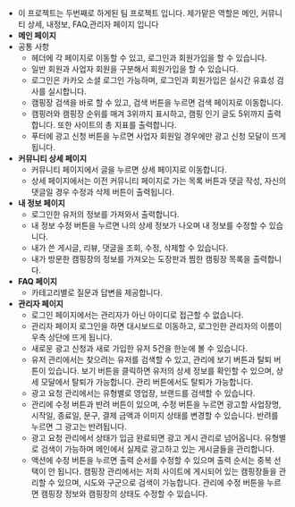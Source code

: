 - 이 프로젝트는 두번째로 하게된 팀 프로젝트 입니다. 제가맡은 역할은 메인, 커뮤니티 상세, 내정보, FAQ,관리자 페이지 입니다
- **메인 페이지**
- 공통 사항
  - 헤더에 각 페이지로 이동할 수 있고, 로그인과 회원가입을 할 수 있습니다. 
  - 일반 회원과 사업자   회원을 구분해서 회원가입을 할 수 있습니다.
  - 로그인은 카카오 소셜 로그인 가능하며, 로그인과 회원가입은 실시간 유효성 검사를 실시합니다.
  - 캠핑장 검색을 바로 할 수 있고, 검색 버튼을 누르면 검색 페이지로 이동합니다. 
  - 캠핑러와 캠핑장 순위를 매겨 3위까지 표시하고, 캠핑 인기 글도 5위까지 출력합니다. 또한 사이트의 총 지표를 출력합니다.
  - 푸터에 광고 신청 버튼을 누르면 사업자 회원일 경우에만 광고 신청 모달이 뜨게 됩니다.
- **커뮤니티 상세 페이지**
  - 커뮤니티 페이지에서 글을 누르면 상세 페이지로 이동합니다.
  -  상세 페이지에서는 이전 커뮤니티 페이지로 가는 목록 버튼과 댓글 작성, 자신의 댓글일 경우    수정과 삭제 버튼이 출력됩니다.
- **내 정보 페이지**
  - 로그인한 유저의 정보를 가져와서 출력합니다.
  - 내 정보 수정 버튼을 누르면 나의 상세 정보가 나오며 내 정보를 수정할 수 있습니다.
  - 내가 쓴 게시글, 리뷰, 댓글을 조회, 수정, 삭제할 수 있습니다.
  - 내가 방문한 캠핑장의 정보를 가져오는 도장판과 찜한 캠핑장 목록을 출력합니다.
- **FAQ 페이지**
  - 카테고리별로 질문과 답변을 제공합니다.
- **관리자 페이지**
  - 로그인 페이지에서는 관리자가 아닌 아이디로 접근할 수 없습니다.
  - 관리자 페이지 로그인을 하면 대시보드로 이동하고, 로그인한 관리자의 이름이 우측 상단에 뜨게 됩니다.
  - 새로운 광고 신청과 새로 가입한 유저 5건을 한눈에 볼 수 있습니다.
  - 유저 관리에서는 찾으려는 유저를 검색할 수 있고, 관리에 보기 버튼과 탈퇴 버튼이 있습니다. 보기 버튼을 클릭하면 유저의 상세 정보를 확인할 수 있으며, 상세 모달에서 탈퇴가 가능합니다. 관리 버튼에서도 탈퇴가 가능합니다.
  - 광고 요청 관리에서는 유형별로 영업장, 브랜드를 검색할 수 있습니다.
  - 관리에 수정 버튼과 반려 버튼이 있으며, 수정 버튼을 누르면 광고할 사업장명, 시작일, 종료일, 문구, 결제 금액과 이미지 상태를 변경할 수 있습니다. 반려를 누르면 그 광고는 반려됩니다.
  - 광고 요청 관리에서 상태가 입금 완료되면 광고 게시 관리로 넘어옵니다. 유형별로 검색이 가능하며 메인에서 실제로 광고하고 있는 게시글들을 관리합니다.
  - 액션에 수정 버튼을 누르면 출력 순서를 수정할 수 있으며 출력 순서는 중복 선택이 안 됩니다.
  캠핑장 관리에서는 저희 사이트에 게시되어 있는 캠핑장들을 관리할 수 있으며, 시도와 구군으로 검색이 가능합니다. 관리에 수정 버튼을 누르면 캠핑장 정보와 캠핑장의 상태도 수정할 수 있습니다.
